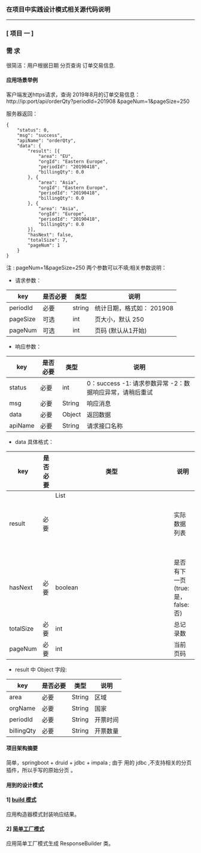 
### 在项目中实践设计模式相关源代码说明
 
---


### [ 项目 一 ]

### 需 求

很简洁：用户根据日期 分页查询 订单交易信息.

#### 应用场景举例

客户端发送https请求，查询 2019年8月的订单交易信息：http://ip:port/api/orderQty?periodId=201908 &pageNum=1&pageSize=250 

服务器返回：

```
{
	"status": 0,
	"msg": "success",
	"apiName": "orderQty",
	"data": {
		"result": [{
			"area": "EU",
			"orgId": "Eastern Europe",
			"periodId": "20190418",
			"billingQty": 0.0
		}, {
			"area": "Asia",
			"orgId": "Eastern Europe",
			"periodId": "20190418",
			"billingQty": 0.0
		}, {
			"area": "Asia",
			"orgId": "Europe",
			"periodId": "20190418",
			"billingQty": 0.0
		}],
		"hasNext": false,
		"totalSize": 7,
		"pageNum": 1
	}
} 

```
注 : pageNum=1&pageSize=250 两个参数可以不填;相关参数说明：

- 请求参数： 

| key | 是否必要 | 类型 | 说明 |
| ------ | ------ | ------ | ------ |
| periodId | 必要 | string | 统计日期，格式如： 201908 |
| pageSize | 可选 | int | 页大小，默认 250 |
| pageNum | 可选 | int | 页码 (默认从1开始) |

- 响应参数：

| key | 是否必要 | 类型 | 说明 |
| ------ | ------ | ------ | ------ |
| status | 必要 | int | 0：success    -1: 请求参数异常 -2：数据响应异常，请稍后重试 |
| msg | 必要 | String | 响应消息 |
| data | 必要 | Object | 返回数据 |
| apiName | 必要 | String | 请求接口名称 |

- data 具体格式：

| key | 是否必要 | 类型 | 说明 |
| ------ | ------ | ------ | ------ |
| result | 必要 | List<Object> | 实际数据列表 |
| hasNext | 必要 | boolean | 是否有下一页(true: 是， false: 否) |
| totalSize | 必要 | int | 总记录数 |
| pageNum | 必要 | int | 当前页码 |

- result 中 Object 字段:

| key | 是否必要 | 类型 | 说明 |
| ------ | ------ | ------ | ------ |
| area | 必要 | String | 区域 |
| orgName | 必要 | String | 国家 |
| periodId | 必要 | String | 开票时间 |
| billingQty | 必要 | String | 开票数量 |
	

#### 项目架构摘要

简单，springboot + druid + jdbc + impala ; 由于 用的 jdbc ,不支持相关的分页插件，所以手写的原始分页 。 
 
#### 用到的设计模式

#### 1] [build 模式](https://blog.csdn.net/pengych_321/article/details/100175152) 

应用构造器模式封装响应结果。

#### 2] [简单工厂模式](https://blog.csdn.net/pengych_321/article/details/100175152)

应用简单工厂模式生成 ResponseBuilder 类。

